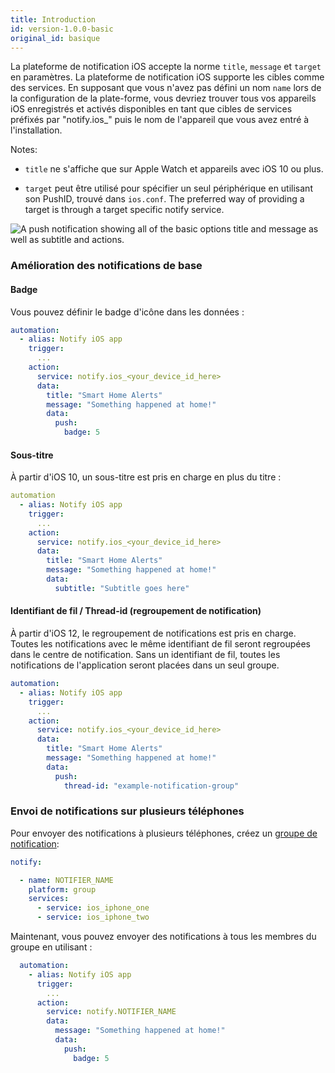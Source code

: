 ```yaml
---
title: Introduction
id: version-1.0.0-basic
original_id: basique
---
```


La plateforme de notification iOS accepte la norme `title`, `message` et `target` en paramètres. La plateforme de notification iOS supporte les cibles comme des services. En supposant que vous n'avez pas défini un nom `name` lors de la configuration de la plate-forme, vous devriez trouver tous vos appareils iOS enregistrés et activés disponibles en tant que cibles de services préfixés par "notify.ios_" puis le nom de l'appareil que vous avez entré à l'installation.

Notes:

* `title` ne s'affiche que sur Apple Watch et appareils avec iOS 10 ou plus.

* `target` peut être utilisé pour spécifier un seul périphérique en utilisant son PushID, trouvé dans `ios.conf`. The preferred way of providing a target is through a target specific notify service.

![A push notification showing all of the basic options <code>title</code> and <code>message</code> as well as <code>subtitle</code> and actions.](assets/ios/example.png)

### Amélioration des notifications de base

#### Badge

Vous pouvez définir le badge d'icône dans les données :

```yaml
automation:
  - alias: Notify iOS app
    trigger:
      ...
    action:
      service: notify.ios_<your_device_id_here>
      data:
        title: "Smart Home Alerts"
        message: "Something happened at home!"
        data:
          push:
            badge: 5
```

#### Sous-titre

À partir d'iOS 10, un sous-titre est pris en charge en plus du titre :

```yaml
automation
  - alias: Notify iOS app
    trigger:
      ...
    action:
      service: notify.ios_<your_device_id_here>
      data:
        title: "Smart Home Alerts"
        message: "Something happened at home!"
        data:
          subtitle: "Subtitle goes here"
```

#### Identifiant de fil / Thread-id (regroupement de notification)

À partir d'iOS 12, le regroupement de notifications est pris en charge. Toutes les notifications avec le même identifiant de fil seront regroupées dans le centre de notification. Sans un identifiant de fil, toutes les notifications de l'application seront placées dans un seul groupe.

```yaml
automation:
  - alias: Notify iOS app
    trigger:
      ...
    action:
      service: notify.ios_<your_device_id_here>
      data:
        title: "Smart Home Alerts"
        message: "Something happened at home!"
        data:
          push:
            thread-id: "example-notification-group"
```

### Envoi de notifications sur plusieurs téléphones

Pour envoyer des notifications à plusieurs téléphones, créez un [groupe de notification](https://www.home-assistant.io/components/notify.group/):

```yaml
notify:

  - name: NOTIFIER_NAME
    platform: group
    services:
      - service: ios_iphone_one
      - service: ios_iphone_two
```

Maintenant, vous pouvez envoyer des notifications à tous les membres du groupe en utilisant :

```yaml
  automation:
    - alias: Notify iOS app
      trigger:
        ...
      action:
        service: notify.NOTIFIER_NAME
        data:
          message: "Something happened at home!"
          data:
            push:
              badge: 5
```